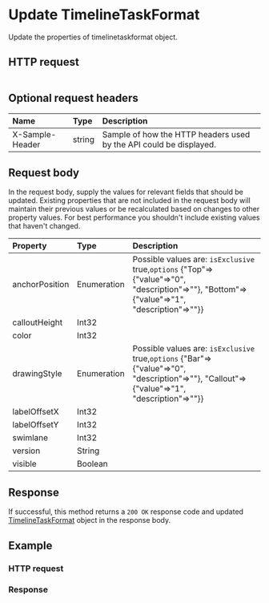 # Update TimelineTaskFormat

Update the properties of timelinetaskformat object.
## HTTP request
```http

```

## Optional request headers
| Name       | Type | Description|
|:-----------|:------|:----------|
| X-Sample-Header  | string  | Sample of how the HTTP headers used by the API could be displayed.|

## Request body
In the request body, supply the values for relevant fields that should be updated. Existing properties that are not included in the request body will maintain their previous values or be recalculated based on changes to other property values. For best performance you shouldn't include existing values that haven't changed.

| Property	   | Type	|Description|
|:---------------|:--------|:----------|
|anchorPosition|Enumeration| Possible values are: `isExclusive` true,`options` {"Top"=>{"value"=>"0", "description"=>""}, "Bottom"=>{"value"=>"1", "description"=>""}}|
|calloutHeight|Int32||
|color|Int32||
|drawingStyle|Enumeration| Possible values are: `isExclusive` true,`options` {"Bar"=>{"value"=>"0", "description"=>""}, "Callout"=>{"value"=>"1", "description"=>""}}|
|labelOffsetX|Int32||
|labelOffsetY|Int32||
|swimlane|Int32||
|version|String||
|visible|Boolean||

## Response
If successful, this method returns a `200 OK` response code and updated [TimelineTaskFormat](../resources/timelinetaskformat.md) object in the response body.
## Example
### HTTP request
### Response
